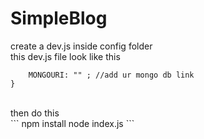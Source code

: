# SimpleBlog

create a dev.js  inside config folder</br>
this dev.js file look like this</br>
```module.exports = {
    MONGOURI: "" ; //add ur mongo db link
}
```
</br>
then do this</br>
```
npm install
node index.js
```
